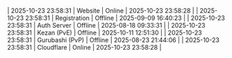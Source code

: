 | 2025-10-23 23:58:31 | Website | Online | 2025-10-23 23:58:28 |
| 2025-10-23 23:58:31 | Registration | Offline | 2025-09-09 16:40:23 |
| 2025-10-23 23:58:31 | Auth Server | Offline | 2025-08-18 09:33:31 |
| 2025-10-23 23:58:31 | Kezan (PvE) | Offline | 2025-10-11 12:51:30 |
| 2025-10-23 23:58:31 | Gurubashi (PvP) | Offline | 2025-08-23 21:44:06 |
| 2025-10-23 23:58:31 | Cloudflare | Online | 2025-10-23 23:58:28 |
